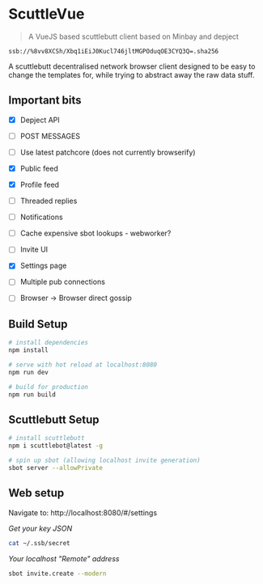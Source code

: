 # ScuttleVue

> A VueJS based scuttlebutt client based on Minbay and depject


`ssb://%8vv8XCSh/Xbq1iEiJ0Kucl746jltMGPOduqOE3CYQ3Q=.sha256`


A scuttlebutt decentralised network browser client designed to be easy to change the templates for, while trying to abstract away the raw data stuff.


## Important bits

- [x] Depject API
- [ ] POST MESSAGES
- [ ] Use latest patchcore (does not currently browserify)
- [x] Public feed
- [x] Profile feed
- [ ] Threaded replies
- [ ] Notifications
- [ ] Cache expensive sbot lookups - webworker?

- [ ] Invite UI
- [x] Settings page
- [ ] Multiple pub connections
- [ ] Browser -> Browser direct gossip


## Build Setup

``` bash
# install dependencies
npm install

# serve with hot reload at localhost:8080
npm run dev

# build for production
npm run build

```

## Scuttlebutt Setup

``` bash
# install scuttlebutt
npm i scuttlebot@latest -g

# spin up sbot (allowing localhost invite generation)
sbot server --allowPrivate
```

## Web setup

Navigate to: http://localhost:8080/#/settings

*Get your key JSON*
``` bash
cat ~/.ssb/secret
```


*Your localhost "Remote" address*

``` bash
sbot invite.create --modern
```


